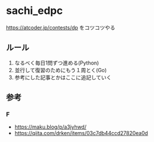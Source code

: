 # sachi_edpc
https://atcoder.jp/contests/dp をコツコツやる

## ルール
1. なるべく毎日1問ずつ進める(Python)
2. 並行して復習のためにもう１周とく(Go)
3. 参考にした記事とかはここに追記していく

## 参考
### F
- https://maku.blog/p/a3jyhwd/
- https://qiita.com/drken/items/03c7db44ccd27820ea0d
